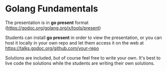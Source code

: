 # Golang Fundamentals

The presentation is in **go present** format (https://godoc.org/golang.org/x/tools/present)

Students can install **go present** in order to view the presentation, or you can host it locally in your own repo and let them access it on the web at https://talks.godoc.org/github.com/your-repo

Solutions are included, but of course feel free to write your own. It's best to live code the solutions while the students are writing their own solutions.
